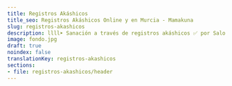 ```yaml
---
title: Registros Akáshicos
title_seo: Registros Akáshicos Online y en Murcia - Mamakuna
slug: registros-akashicos
description: llll➤ Sanación a través de registros akáshicos ✅ por Salom (Afree).
image: fondo.jpg
draft: true
noindex: false
translationKey: registros-akashicos
sections:
- file: registros-akashicos/header
---
```


